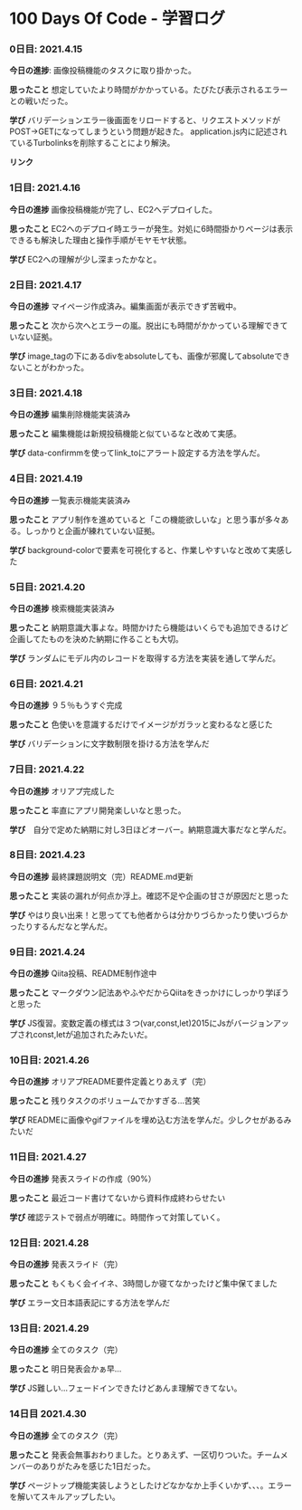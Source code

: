 # 100 Days Of Code - 学習ログ

### 0日目: 2021.4.15

**今日の進捗**: 画像投稿機能のタスクに取り掛かった。

**思ったこと** 想定していたより時間がかかっている。たびたび表示されるエラーとの戦いだった。

**学び** バリデーションエラー後画面をリロードすると、リクエストメソッドがPOST→GETになってしまうという問題が起きた。
application.js内に記述されているTurbolinksを削除することにより解決。

**リンク**

### 1日目: 2021.4.16

**今日の進捗** 画像投稿機能が完了し、EC2へデプロイした。

**思ったこと** EC2へのデプロイ時エラーが発生。対処に6時間掛かりページは表示できるも解決した理由と操作手順がモヤモヤ状態。

**学び** EC2への理解が少し深まったかなと。

### 2日目: 2021.4.17

**今日の進捗** マイページ作成済み。編集画面が表示できず苦戦中。

**思ったこと** 次から次へとエラーの嵐。脱出にも時間がかかっている理解できていない証拠。

**学び** image_tagの下にあるdivをabsoluteしても、画像が邪魔してabsoluteできないことがわかった。

### 3日目: 2021.4.18

**今日の進捗** 編集削除機能実装済み

**思ったこと** 編集機能は新規投稿機能と似ているなと改めて実感。

**学び** data-confirmmを使ってlink_toにアラート設定する方法を学んだ。

### 4日目: 2021.4.19

**今日の進捗** 一覧表示機能実装済み

**思ったこと** アプリ制作を進めていると「この機能欲しいな」と思う事が多々ある。しっかりと企画が練れていない証拠。

**学び** background-colorで要素を可視化すると、作業しやすいなと改めて実感した

### 5日目: 2021.4.20

**今日の進捗** 検索機能実装済み

**思ったこと** 納期意識大事よな。時間かけたら機能はいくらでも追加できるけど企画してたものを決めた納期に作ることも大切。

**学び** ランダムにモデル内のレコードを取得する方法を実装を通して学んだ。

### 6日目: 2021.4.21

**今日の進捗** ９５％もうすぐ完成

**思ったこと** 色使いを意識するだけでイメージがガラッと変わるなと感じた

**学び** バリデーションに文字数制限を掛ける方法を学んだ

### 7日目: 2021.4.22

**今日の進捗** オリアプ完成した

**思ったこと** 率直にアプリ開発楽しいなと思った。

**学び**　自分で定めた納期に対し3日ほどオーバー。納期意識大事だなと学んだ。

### 8日目: 2021.4.23

**今日の進捗** 最終課題説明文（完）README.md更新

**思ったこと** 実装の漏れが何点か浮上。確認不足や企画の甘さが原因だと思った

**学び** やはり良い出来！と思ってても他者からは分かりづらかったり使いづらかったりするんだなと学んだ。

### 9日目: 2021.4.24

**今日の進捗** Qiita投稿、README制作途中

**思ったこと** マークダウン記法あやふやだからQiitaをきっかけにしっかり学ぼうと思った

**学び** JS復習。変数定義の様式は３つ(var,const,let)2015にJsがバージョンアップされconst,letが追加されたみたいだ。

### 10日目: 2021.4.26

**今日の進捗** オリアプREADME要件定義とりあえず（完）

**思ったこと** 残りタスクのボリュームでかすぎる…苦笑

**学び** READMEに画像やgifファイルを埋め込む方法を学んだ。少しクセがあるみたいだ

### 11日目: 2021.4.27

**今日の進捗** 発表スライドの作成（90%）

**思ったこと** 最近コード書けてないから資料作成終わらせたい

**学び** 確認テストで弱点が明確に。時間作って対策していく。

### 12日目: 2021.4.28

**今日の進捗** 発表スライド（完）

**思ったこと** もくもく会イイネ、3時間しか寝てなかったけど集中保てました

**学び** エラー文日本語表記にする方法を学んだ

### 13日目: 2021.4.29

**今日の進捗** 全てのタスク（完）

**思ったこと** 明日発表会かぁ早…

**学び** JS難しい…フェードインできたけどあんま理解できてない。

### 14日目 2021.4.30

**今日の進捗** 全てのタスク（完）

**思ったこと** 発表会無事おわりました。とりあえず、一区切りついた。チームメンバーのありがたみを感じた1日だった。

**学び** ページトップ機能実装しようとしたけどなかなか上手くいかず、、、。エラーを解いてスキルアップしたい。








